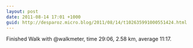 ```yaml
---
layout: post
date: 2011-08-14 17:01 +1000
guid: http://desparoz.micro.blog/2011/08/14/t102635991000551424.html
---
```

Finished Walk with @walkmeter, time 29:06, 2.58 km, average 11:17.
